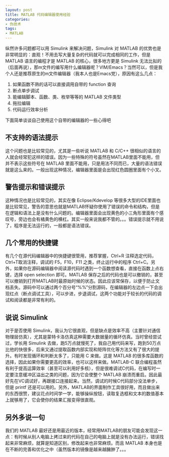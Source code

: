 ```yaml
---
layout: post
title: MATLAB 代码编辑器使用经验
categories:
- 伪技术
tags:
- MATLAB
---
```


纵然许多问题都可以用 Simulink 来解决问题，Simulink 对 MATLAB 的优势也是非常明显的：直观！不用去写大量复杂的代码就可以完成相同的工作，但是 MATLAB 语言的编程才是 MATLAB 的核心，很多地方更是 Simulink 无法比拟的（后面再说），那m文件的编写用什么编辑器呢？VIM/Emacs？当然可以，但是我个人还是推荐原生的m文件编辑器（我本人也是Emacs党），原因有这么几点：

1. 如果函数不熟的话可以直接调用自带的 function 查询
2. 断点单步调试
3. 能编辑脚本、函数、类、枚举等等的 MATLAB 文件类型
4. 拖拉编辑
5. 代码运行效率分析

下面简单谈谈自己使用这个自带的编辑器的一些心得吧

## 不支持的语法提示
这个问题也是比较常见的，尤其是一些听说 MATLAB 和 C/C++ 很相似的语言的人就会经常犯这样的错误。因为一些特殊的符号虽然在MATLAB里面不能用，但并不表示这些符号在 MATLAB 里面不能用，只是用法不同而已，大量的语法错误就是这么来的。一般出现这种情况，编辑器里面是会出现红色圆圈里面有个小叉。

## 警告提示和错误提示
这种情况也是比较常见的，其实在像 Eclipse/Kdevelop 等很多大型的IDE里面也是比较常见，警告的意思也就是MATLAB怀疑你使用了错误的命令和结构，但是在逻辑和语法上是没有什么问题的。编辑器里面会出现黄色的小三角形里面有个感叹号，旁边也会有橘黄色的横杠。其实一般来说我都不管的。。。错误提示就不用说了，程序是无法运行的，一般都是语法错误。

## 几个常用的快捷键
有几个在源代码编辑器中的快捷键很管用，推荐掌握，Ctrl+R 注释选定代码，Ctrl+T取消注释，调试的 F5，F10，F11 之类，终止运行中的程序 Ctrl+C。另外，如果你在源码编辑器中阅读源代码时遇到一个函数想查看，直接在函数上点右键，选择 open selection 即可。MATLAB 保存之后的代码也是可以撤销的，甚至可以撤销到打开MATLAB时最原始时候的状态。因此应该常保存，以便于防止文档丢失。源码中可以通过两个百分号“%%”分割源码，在编辑器的左边点一下会出现红点（断点调试工具），可以步进，步退调试，这两个功能对于较长的代码的调试和阅读都是非常有利的。

## 说说 Simulink
对于是否使用 Simulink，我认为它很直观，但是缺点是效率不高（主要针对通信物理层仿真），尤其是蒙特卡洛仿真这种需要大数据量的循环仿真。当时曾经尝试过，学长用 Simulink 去做，跑5万点就慢死了，我自己用代码来写，跑到50万点比他的快很多，后来又通过提取函数内部实现和矩阵优化等方法又有了很大的提升。有时发现循环和判断太多了，只能用 C 来做。这是 MATLAB 的很多库函数的选择，因此如果你需要更高的效率，也可以这样来做。MATLAB-C 联合编程虽然有利于提高运算效率（甚至可以利用好多核），但是很难调试C代码，在编写时一定要注意缓冲区溢出之类的问题，因为它会使整个 MATLAB 崩溃而重启。因此最好先在VC调试好，再跟接口连接起来。当然，调试的时候C代码部分没法单步，但是 printf 还是可以用的。另外，MATLAB的界面制作工具很好用，而且做出来的东西很赞，建议花点时间学一学，能够操纵按钮，读取复选框和文本的数值基本上就够用了，它会使你的结果汇报变得很直观。

## 另外多说一句
我们的 MATLAB 最好还是用最近的版本，经常用MATLAB的朋友可能会发现这一点：有时候从别人电脑上拷过来的代码在自己的电脑上就是没有办法运行，错误找起来非常麻烦，就算是知道区别，修改起来也非常麻烦。而且 MATLAB 本身也是在不断的完善和优化之中（虽然版本的镜像是越来越臃肿了。。。